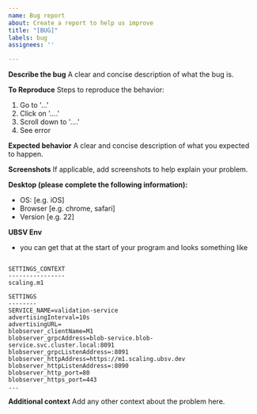 ```yaml
---
name: Bug report
about: Create a report to help us improve
title: "[BUG]"
labels: bug
assignees: ''

---
```


**Describe the bug**
A clear and concise description of what the bug is.

**To Reproduce**
Steps to reproduce the behavior:
1. Go to '...'
2. Click on '....'
3. Scroll down to '....'
4. See error

**Expected behavior**
A clear and concise description of what you expected to happen.

**Screenshots**
If applicable, add screenshots to help explain your problem.

**Desktop (please complete the following information):**
 - OS: [e.g. iOS]
 - Browser [e.g. chrome, safari]
 - Version [e.g. 22]

**UBSV Env**
- you can get that at the start of your program and looks something like
```

SETTINGS_CONTEXT
----------------
scaling.m1

SETTINGS
--------
SERVICE_NAME=validation-service
advertisingInterval=10s
advertisingURL=
blobserver_clientName=M1
blobserver_grpcAddress=blob-service.blob-service.svc.cluster.local:8091
blobserver_grpcListenAddress=:8091
blobserver_httpAddress=https://m1.scaling.ubsv.dev
blobserver_httpListenAddress=:8090
blobserver_http_port=80
blobserver_https_port=443
...
```

**Additional context**
Add any other context about the problem here.
